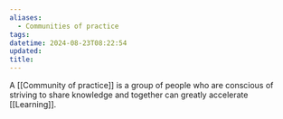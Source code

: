 ```yaml
---
aliases:
  - Communities of practice
tags: 
datetime: 2024-08-23T08:22:54
updated: 
title: 
---
```

A [[Community of practice]] is a group of people who are conscious of striving to share knowledge and together can greatly accelerate [[Learning]].